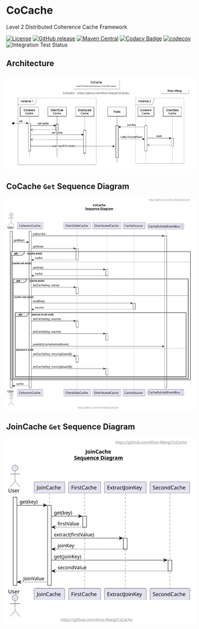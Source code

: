 # CoCache
Level 2 Distributed Coherence Cache Framework

[![License](https://img.shields.io/badge/license-Apache%202-4EB1BA.svg)](https://www.apache.org/licenses/LICENSE-2.0.html)
[![GitHub release](https://img.shields.io/github/release/Ahoo-Wang/CoCache.svg)](https://github.com/Ahoo-Wang/CoCache/releases)
[![Maven Central](https://maven-badges.herokuapp.com/maven-central/me.ahoo.cocache/cocache-core/badge.svg)](https://maven-badges.herokuapp.com/maven-central/me.ahoo.cocache/cocache-core)
[![Codacy Badge](https://app.codacy.com/project/badge/Grade/a2f3fd9b1e564fa3a3b558d1dfaf2a34)](https://www.codacy.com/gh/Ahoo-Wang/CoCache/dashboard?utm_source=github.com&amp;utm_medium=referral&amp;utm_content=Ahoo-Wang/CoCache&amp;utm_campaign=Badge_Grade)
[![codecov](https://codecov.io/gh/Ahoo-Wang/CoCache/branch/main/graph/badge.svg?token=NlFI44RCS4)](https://codecov.io/gh/Ahoo-Wang/CoCache)
![Integration Test Status](https://github.com/Ahoo-Wang/CoCache/actions/workflows/integration-test.yml/badge.svg)

## Architecture

<p align="center" style="text-align:center">
  <img src="document/Architecture.png" alt="Architecture"/>
</p>

## CoCache `Get` Sequence Diagram

<p align="center" style="text-align:center">
  <img src="document/CoCache-Get-Sequence-Diagram.svg" alt="CoCache-Get-Sequence-Diagram"/>
</p>

## JoinCache `Get` Sequence Diagram

<p align="center" style="text-align:center">
  <img src="document/JoinCache.svg" alt="JoinCache-Get-Sequence-Diagram"/>
</p>